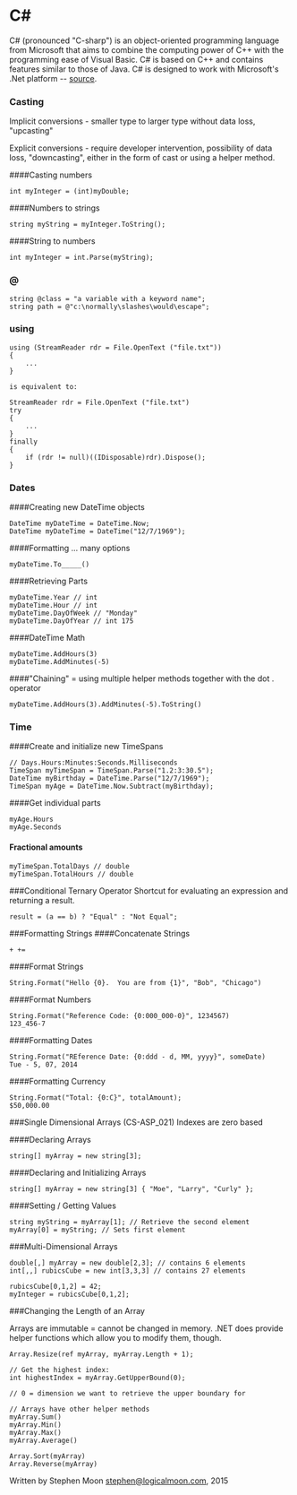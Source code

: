 # C&#35;

C# (pronounced "C-sharp") is an object-oriented programming language from 
Microsoft that aims to combine the computing power of C++ with the programming 
ease of Visual Basic. C# is based on C++ and contains features similar to 
those of Java. C# is designed to work with Microsoft's .Net platform -- 
[source](http://searchwindevelopment.techtarget.com/definition/C).

### Casting

Implicit conversions - smaller type to larger type without data loss, "upcasting"
 
Explicit conversions - require developer intervention, possibility of data loss, "downcasting", either in the form of cast or using a helper method.
 
####Casting numbers
```
int myInteger = (int)myDouble;
```
 
####Numbers to strings
```
string myString = myInteger.ToString();
```
 
####String to numbers
```
int myInteger = int.Parse(myString);
```

### @
```
string @class = "a variable with a keyword name";
string path = @"c:\normally\slashes\would\escape";
```

### using
```
using (StreamReader rdr = File.OpenText ("file.txt"))
{
    ...
}

is equivalent to:

StreamReader rdr = File.OpenText ("file.txt")
try 
{
    ...
}
finally
{
    if (rdr != null)((IDisposable)rdr).Dispose();
}
```

### Dates
####Creating new DateTime objects
```
DateTime myDateTime = DateTime.Now;
DateTime myDateTime = DateTime("12/7/1969");
```

####Formatting ... many options
```
myDateTime.To_____()
```

####Retrieving Parts
```
myDateTime.Year // int
myDateTime.Hour // int
myDateTime.DayOfWeek // "Monday"
myDateTime.DayOfYear // int 175
```

####DateTime Math
```
myDateTime.AddHours(3)
myDateTime.AddMinutes(-5)
```

####"Chaining" = using multiple helper methods together with the dot . operator
```
myDateTime.AddHours(3).AddMinutes(-5).ToString() 
```

### Time
####Create and initialize new TimeSpans
````
// Days.Hours:Minutes:Seconds.Milliseconds
TimeSpan myTimeSpan = TimeSpan.Parse("1.2:3:30.5");
DateTime myBirthday = DateTime.Parse("12/7/1969");
TimeSpan myAge = DateTime.Now.Subtract(myBirthday);
````

####Get individual parts
```
myAge.Hours
myAge.Seconds
```

#### Fractional amounts
```
myTimeSpan.TotalDays // double
myTimeSpan.TotalHours // double 
```

###Conditional Ternary Operator
Shortcut for evaluating an expression and returning a result.
```
result = (a == b) ? "Equal" : "Not Equal";
```

###Formatting Strings
####Concatenate Strings
```
+ +=
```
 
####Format Strings
```
String.Format("Hello {0}.  You are from {1}", "Bob", "Chicago")
```
 
####Format Numbers
```
String.Format("Reference Code: {0:000_000-0}", 1234567)
123_456-7
```
 
####Formatting Dates
```
String.Format("REference Date: {0:ddd - d, MM, yyyy}", someDate)
Tue - 5, 07, 2014
```

####Formatting Currency
```
String.Format("Total: {0:C}", totalAmount);
$50,000.00
```

###Single Dimensional Arrays (CS-ASP_021)
Indexes are zero based
 
####Declaring Arrays
```
string[] myArray = new string[3];
```
 
####Declaring and Initializing Arrays
```
string[] myArray = new string[3] { "Moe", "Larry", "Curly" };
```
 
####Setting / Getting Values
```
string myString = myArray[1]; // Retrieve the second element
myArray[0] = myString; // Sets first element
```

###Multi-Dimensional Arrays

```
double[,] myArray = new double[2,3]; // contains 6 elements
int[,,] rubicsCube = new int[3,3,3] // contains 27 elements

rubicsCube[0,1,2] = 42;
myInteger = rubicsCube[0,1,2];
``` 

###Changing the Length of an Array

Arrays are immutable = cannot be changed in memory.
.NET does provide helper functions which allow you to modify them, though.

```
Array.Resize(ref myArray, myArray.Length + 1);
 
// Get the highest index:
int highestIndex = myArray.GetUpperBound(0);

// 0 = dimension we want to retrieve the upper boundary for
 
// Arrays have other helper methods 
myArray.Sum()
myArray.Min()
myArray.Max()
myArray.Average()
 
Array.Sort(myArray)
Array.Reverse(myArray)
```

Written by Stephen Moon stephen@logicalmoon.com, 2015
